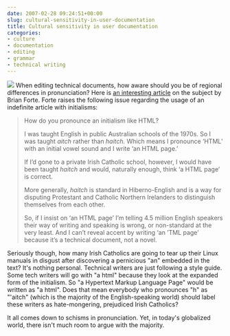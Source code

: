 ```yaml
---
date: 2007-02-28 09:24:51+00:00
slug: cultural-sensitivity-in-user-documentation
title: Cultural sensitivity in user documentation
categories:
- culture
- documentation
- editing
- grammar
- technical writing
---
```


![](http://wordbit.freehostia.com/wp-content/uploads/2007/02/WindowsLiveWriter/Culturalsensitivityinuserdocumentation_AA6/angry%20leprechaun%5B4%5D.jpg) When editing technical documents, how aware should you be of regional differences in pronunciation? Here is [an interesting article](http://www.redhatmagazine.com/2007/02/26/how-to-write-really-good-documentationsemi-definite-rules-for-the-indefinite-article/) on the subject by Brian Forte. Forte raises the following issue regarding the usage of an indefinite article with initialisms:


<blockquote>How do you pronounce an initialism like HTML?

I was taught English in public Australian schools of the 1970s. So I was taught _aitch_ rather than _haitch._ Which means I pronounce ‘HTML’ with an initial vowel sound and I write ‘an HTML page.’

If I’d gone to a private Irish Catholic school, however, I would have been taught _haitch_ and would, naturally enough, think ‘a HTML page’ is correct.<!-- more -->

More generally, _haitch_ is standard in Hiberno-English and is a way for disputing Protestant and Catholic Northern Irelanders to distinguish themselves from each other.

So, if I insist on ‘an HTML page’ I’m telling 4.5 million English speakers their way of writing and speaking is wrong, or non-standard at the very least. And I can’t reveal accent by writing ‘an ’TML page’ because it’s a technical document, not a novel.</blockquote>


Seriously though, how many Irish Catholics are going to tear up their Linux manuals in disgust after discovering a pernicious "an" embedded in the text? It's nothing personal. Technical writers are just following a style guide. Some tech writers will go with "a html" because they look at the expanded form of the initialism. So "a Hypertext Markup Language Page" would be written as "a html". Does that mean everybody who pronounces "h" as "'aitch" (which is the majority of the English-speaking world) should label these writers as hate-mongering, prejudiced Irish Catholics?

It all comes down to schisms in pronunciation. Yet, in today's globalized world, there isn't much room to argue with the majority.
